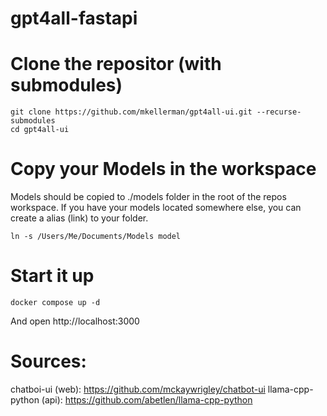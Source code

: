 # gpt4all-fastapi
 
# Clone the repositor (with submodules)

```
git clone https://github.com/mkellerman/gpt4all-ui.git --recurse-submodules
cd gpt4all-ui
```

# Copy your Models in the workspace

Models should be copied to ./models folder in the root of the repos workspace. If you have your models located somewhere else, you can create a alias (link) to your folder.

```
ln -s /Users/Me/Documents/Models model
```

# Start it up

```
docker compose up -d
```

And open http://localhost:3000

# Sources:

chatboi-ui (web): https://github.com/mckaywrigley/chatbot-ui
llama-cpp-python (api): https://github.com/abetlen/llama-cpp-python